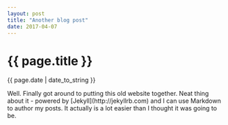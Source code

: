 ```yaml
---
layout: post
title: "Another blog post"
date: 2017-04-07
---
```

<h1>{{ page.title }}</h1>
<p class="meta">{{ page.date | date_to_string }}</p>
<p>Well. Finally got around to putting this old website together. Neat thing about it - powered by [Jekyll](http://jekyllrb.com) and I can use Markdown to author my posts. It actually is a lot easier than I thought it was going to be.</p>

